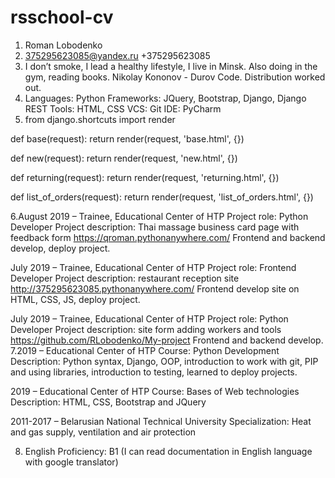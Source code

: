 # rsschool-cv
1. Roman Lobodenko
2. 375295623085@yandex.ru  +375295623085
3. I don’t smoke, I lead a healthy lifestyle, I live in Minsk. Also doing in the gym, reading books. Nikolay Kononov - Durov Code. Distribution worked out.
4. Languages:	Python
Frameworks: JQuery, Bootstrap, Django, Django REST
Tools: HTML, CSS
VCS:	Git
IDE:	PyCharm
5. from django.shortcuts import render

def base(request):
    return render(request, 'base.html', {})

def new(request):
    return render(request, 'new.html', {})

def returning(request):
    return render(request, 'returning.html', {})

def list_of_orders(request):
    return render(request, 'list_of_orders.html', {})

6.August 2019 – Trainee, Educational Center of HTP
Project role: Python Developer
Project description: Thai massage business card page with feedback form
https://qroman.pythonanywhere.com/
Frontend and backend develop, deploy project.

July 2019 – Trainee, Educational Center of HTP
Project role: Frontend Developer
Project description: restaurant reception site
http://375295623085.pythonanywhere.com/
Frontend develop site on HTML, CSS, JS, deploy project.

July 2019 – Trainee, Educational Center of HTP
Project role: Python Developer
Project description: site form adding workers and tools
 https://github.com/RLobodenko/My-project 
Frontend and backend develop.
7.2019 – Educational Center of HTP
Course: Python Development
Description: Python syntax, Django, OOP, introduction to  work with git, PIP and using libraries, introduction to testing, learned to deploy projects.

2019 – Educational Center of HTP
Course: Bases of Web technologies
Description: HTML, CSS, Bootstrap and JQuery

2011-2017 – Belarusian National Technical University
Specialization: Heat and gas supply, ventilation and  air protection

8. English Proficiency:	 B1 (I can read documentation in English language with google translator)
